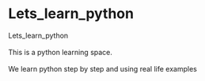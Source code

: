 # Lets_learn_python
Lets_learn_python<br>
<br>
This is  a python learning space.<br>
<br>
We learn python step by step and using real life examples
